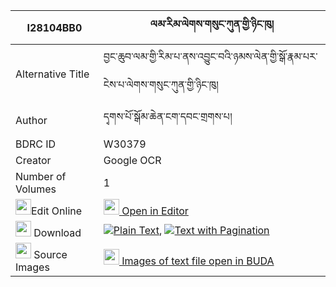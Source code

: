 |I28104BB0|ལམ་རིམ་ལེགས་གསུང་ཀུན་གྱི་ཉིང་ཁུ། 
| --- | --- 
|Alternative Title |བྱང་ཆུབ་ལམ་གྱི་རིམ་པ་ནས་འབྱུང་བའི་ཉམས་ལེན་གྱི་སྒོ་རྣམ་པར་ངེས་པ་ལེགས་གསུང་ཀུན་གྱི་ཉིང་ཁུ།
|Author| དྭགས་པོ་སྒོམ་ཆེན་ངག་དབང་གྲགས་པ།
|BDRC ID | W30379
|Creator | Google OCR
|Number of Volumes| 1
|<img width="25" src="https://img.icons8.com/color/25/000000/edit-property.png">Edit Online| [<img width="25" src="https://avatars.githubusercontent.com/u/45091458?s=200&v=4"> Open in Editor](http://editor.openpecha.org/I28104BB0)
|<img width="25" src="https://img.icons8.com/fluent/48/000000/download-2.png"/>  Download | [![](https://img.icons8.com/color/20/000000/txt.png)Plain Text](https://github.com/Openpecha/I28104BB0/releases/download/v1/lamrim_leksung_kun_gyi_nyingkh_plain_I28104BB0.zip), [![](https://img.icons8.com/color/20/000000/txt.png)Text with Pagination](https://github.com/Openpecha/I28104BB0/releases/download/v1/lamrim_leksung_kun_gyi_nyingkh_pages_I28104BB0.zip)
|<img width="25" src="https://img.icons8.com/plasticine/100/000000/pictures-folder.png"/>  Source Images | [<img width="25" src="https://library.bdrc.io/icons/BUDA-small.svg"> Images of text file open in BUDA](https://library.bdrc.io/show/bdr:W30379)